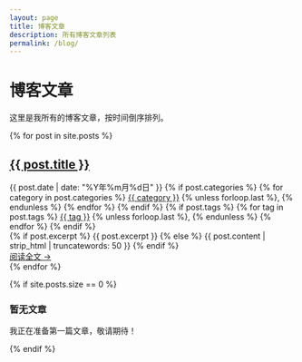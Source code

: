```yaml
---
layout: page
title: 博客文章
description: 所有博客文章列表
permalink: /blog/
---
```


# 博客文章

这里是我所有的博客文章，按时间倒序排列。

{% for post in site.posts %}
<article class="blog-post-item">
    <h2 class="post-title">
        <a href="{{ post.url | relative_url }}">{{ post.title }}</a>
    </h2>
    <div class="post-meta">
        <span class="post-date">
            <i class="far fa-calendar-alt"></i>
            {{ post.date | date: "%Y年%m月%d日" }}
        </span>
        {% if post.categories %}
        <span class="post-categories">
            <i class="far fa-folder"></i>
            {% for category in post.categories %}
            <a href="{{ '/categories/' | relative_url }}#{{ category | slugify }}">{{ category }}</a>
            {% unless forloop.last %}, {% endunless %}
            {% endfor %}
        </span>
        {% endif %}
        {% if post.tags %}
        <span class="post-tags">
            <i class="fas fa-tags"></i>
            {% for tag in post.tags %}
            <a href="{{ '/tags/' | relative_url }}#{{ tag | slugify }}">{{ tag }}</a>
            {% unless forloop.last %}, {% endunless %}
            {% endfor %}
        </span>
        {% endif %}
    </div>
    <div class="post-excerpt">
        {% if post.excerpt %}
        {{ post.excerpt }}
        {% else %}
        {{ post.content | strip_html | truncatewords: 50 }}
        {% endif %}
    </div>
    <a href="{{ post.url | relative_url }}" class="read-more">阅读全文 →</a>
</article>
{% endfor %}

{% if site.posts.size == 0 %}
<div class="no-posts">
    <h3>暂无文章</h3>
    <p>我正在准备第一篇文章，敬请期待！</p>
</div>
{% endif %}
